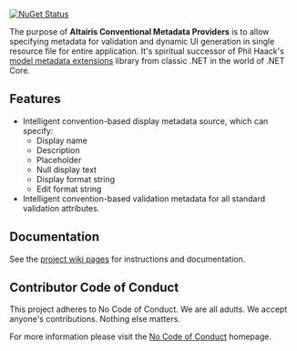 ﻿[![NuGet Status](https://img.shields.io/nuget/v/AppDemoConventionalMetadataProviders.svg?style=flat-square&label=nuget)](https://www.nuget.org/packages/AppDemoConventionalMetadataProviders/)

The purpose of **Altairis Conventional Metadata Providers** is to allow specifying metadata for validation and dynamic UI generation in single resource file for entire application. It's spiritual successor of Phil Haack's [model metadata extensions](https://haacked.com/archive/2011/07/14/model-metadata-and-validation-localization-using-conventions.aspx/) library from classic .NET in the world of .NET Core.

## Features

* Intelligent convention-based display metadata source, which can specify:
  * Display name
  * Description
  * Placeholder
  * Null display text
  * Display format string
  * Edit format string
* Intelligent convention-based validation metadata for all standard validation attributes.

## Documentation

See the [project wiki pages](https://github.com/ridercz/AppDemoConventionalMetadataProviders/wiki) for instructions and documentation.

## Contributor Code of Conduct

This project adheres to No Code of Conduct. We are all adults. We accept anyone's contributions. Nothing else matters.

For more information please visit the [No Code of Conduct](https://github.com/domgetter/NCoC) homepage.
